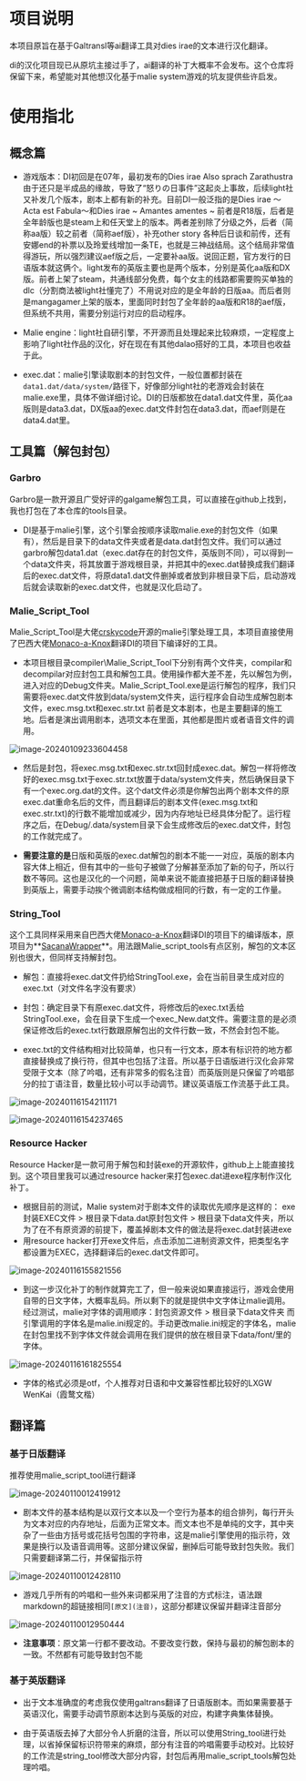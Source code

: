 # 项目说明

本项目原旨在基于Galtransl等ai翻译工具对dies irae的文本进行汉化翻译。

di的汉化项目现已从原坑主接过手了，ai翻译的补丁大概率不会发布。这个仓库将保留下来，希望能对其他想汉化基于malie system游戏的坑友提供些许启发。

# 使用指北

## 概念篇

- 游戏版本：DI初回是在07年，最初发布的Dies irae Also sprach Zarathustra由于还只是半成品的缘故，导致了“怒りの日事件”这起炎上事故，后续light社又补发几个版本，剧本上都有新的补充。目前DI一般泛指的是Dies irae ～Acta est Fabula～和Dies irae ~ Amantes amentes ~ 前者是R18版，后者是全年龄版也是steam上和任天堂上的版本。两者差别除了分级之外，后者（简称aa版）较之前者（简称aef版），补充other story 各种后日谈和前传，还有安娜end的补票以及玲爱线增加一条TE，也就是三神战结局。这个结局非常值得游玩，所以强烈建议aef版之后，一定要补aa版。说回正题，官方发行的日语版本就这俩个。light发布的英版主要也是两个版本，分别是英化aa版和DX版。前者上架了steam，共通线部分免费，每个女主的线路都需要购买单独的dlc（分割商法被light社懂完了）不用说对应的是全年龄的日版aa。而后者则是mangagamer上架的版本，里面同时封包了全年龄的aa版和R18的aef版，但系统不共用，需要分别运行对应的启动程序。



- Malie engine：light社自研引擎，不开源而且处理起来比较麻烦，一定程度上影响了light社作品的汉化，好在现在有其他dalao搭好的工具，本项目也收益于此。



- exec.dat：malie引擎读取剧本的封包文件，一般位置都封装在`data1.dat/data/system/`路径下，好像部分light社的老游戏会封装在malie.exe里，具体不做详细讨论。DI的日版都放在data1.dat文件里，英化aa版则是data3.dat，DX版aa的exec.dat文件封包在data3.dat，而aef则是在data4.dat里。



## 工具篇（解包封包）



### Garbro

Garbro是一款开源且广受好评的galgame解包工具，可以直接在github上找到，我也打包在了本仓库的tools目录。

- DI是基于malie引擎，这个引擎会按顺序读取malie.exe的封包文件（如果有），然后是目录下的data文件夹或者是data.dat封包文件。我们可以通过garbro解包data1.dat（exec.dat存在的封包文件，英版则不同），可以得到一个data文件夹，将其放置于游戏根目录，并把其中的exec.dat替换成我们翻译后的exec.dat文件，将原data1.dat文件删掉或者放到非根目录下后，启动游戏后就会读取新的exec.dat文件，也就是汉化启动了。



### Malie_Script_Tool

Malie_Script_Tool是大佬[crskycode](https://github.com/crskycode/Malie_Script_Tool)开源的malie引擎处理工具，本项目直接使用了巴西大佬[Monaco-a-Knox](https://github.com/Monaco-a-Knox/Dia-da-Ira)翻译DI的项目下编译好的工具。



- 本项目根目录compiler\Malie_Script_Tool下分别有两个文件夹，compilar和decompilar对应封包工具和解包工具。使用操作都大差不差，先以解包为例，进入对应的Debug文件夹。Malie_Script_Tool.exe是运行解包的程序，我们只需要将exec.dat文件放到data/system文件夹，运行程序会自动生成解包剧本文件，exec.msg.txt和exec.str.txt 前者是文本剧本，也是主要翻译的施工地。后者是演出调用剧本，选项文本在里面，其他都是图片或者语音文件的调用。

![image-20240109233604458](README.assets/image-20240109233604458.png)



- 然后是封包，将exec.msg.txt和exec.str.txt回封成exec.dat。解包一样将修改好的exec.msg.txt于exec.str.txt放置于data/system文件夹，然后确保目录下有一个exec.org.dat的文件。这个dat文件必须是你解包出两个剧本文件的原exec.dat重命名后的文件，而且翻译后的剧本文件(exec.msg.txt和exec.str.txt)的行数不能增加或减少，因为内存地址已经具体分配了。运行程序之后，在Debug/.data/system目录下会生成修改后的exec.dat文件，封包的工作就完成了。

- **需要注意的是**日版和英版的exec.dat解包的剧本不能一一对应，英版的剧本内容大体上相近，但有其中的一些句子被做了分解甚至添加了新的句子，所以行数不等同。这也是汉化的一个问题，简单来说不能直接把基于日版的翻译替换到英版上，需要手动挨个微调剧本结构做成相同的行数，有一定的工作量。



### String_Tool



这个工具同样采用来自巴西大佬[Monaco-a-Knox](https://github.com/Monaco-a-Knox/Dia-da-Ira)翻译DI的项目下的编译版本，原项目为**[SacanaWrapper](https://github.com/marcussacana/SacanaWrapper)**。用法跟Malie_script_tools有点区别，解包的文本区别也很大，但同样支持解封包。

- 解包：直接将exec.dat文件扔给StringTool.exe，会在当前目录生成对应的exec.txt（对文件名字没有要求）

- 封包：确定目录下有原exec.dat文件，将修改后的exec.txt丢给StringTool.exe，会在目录下生成一个exec_New.dat文件。需要注意的是必须保证修改后的exec.txt行数跟原解包出的文件行数一致，不然会封包不能。

- exec.txt的文件结构相对比较简单，也只有一行文本，原本有标识符的地方都直接替换成了换行符，但其中也包括了注音。所以基于日语版进行汉化会非常受限于文本（除了吟唱，还有非常多的假名注音）而英版则是只保留了吟唱部分的拉丁语注音，数量比较小可以手动调节。建议英语版工作流基于此工具。

![image-20240116154211171](README.assets/image-20240116154211171.png)

![image-20240116154237465](README.assets/image-20240116154237465.png)



### Resource Hacker

Resource Hacker是一款可用于解包和封装exe的开源软件，github上上能直接找到。这个项目里我可以通过resource hacker来打包exec.dat进exe程序制作汉化补丁。

- 根据目前的测试，Malie system对于剧本文件的读取优先顺序是这样的： exe封装EXEC文件 > 根目录下data.dat原封包文件 > 根目录下data文件夹，所以为了在不有原资源的前提下，覆盖掉剧本文件的做法是将exec.dat封装进exe
- 用resource hacker打开exe文件后，点击添加二进制资源文件，把类型名字都设置为EXEC，选择翻译后的exec.dat文件即可。

![image-20240116155821556](README.assets/image-20240116155821556.png)

- 到这一步汉化补丁的制作就算完工了，但一般来说如果直接运行，游戏会使用自带的日文字体，大概率乱码。所以剩下的就是提供中文字体让malie调用。经过测试，malie对字体的调用顺序：封包资源文件 > 根目录下data文件夹 而引擎调用的字体名是malie.ini规定的。手动更改malie.ini规定的字体名，malie在封包里找不到字体文件就会调用在我们提供的放在根目录下data/font/里的字体。

![image-20240116161825554](README.assets/image-20240116161825554.png)

- 字体的格式必须是otf，个人推荐对日语和中文兼容性都比较好的LXGW WenKai（霞鹜文楷）

## 翻译篇

### 基于日版翻译



推荐使用malie_script_tool进行翻译

![image-20240110012419912](README.assets/image-20240110012419912.png)

- 剧本文件的基本结构是以双行文本以及一个空行为基本的组合排列，每行开头为文本对应的内存地址，后面为正常文本。而文本也不是单纯的文字，其中夹杂了一些由方括号或花括号包围的字符串，这是malie引擎使用的指示符，效果是换行以及语音调用等。这部分建议保留，删掉后可能导致封包失败。我们只需要翻译第二行，并保留指示符

![image-20240110012428110](README.assets/image-20240110012428110.png)

- 游戏几乎所有的吟唱和一些外来词都采用了注音的方式标注，语法跟markdown的超链接相同`[原文](注音)`，这部分都建议保留并翻译注音部分

![image-20240110012950444](README.assets/image-20240110012950444.png)



- **注意事项**：原文第一行都不要改动。不要改变行数，保持与最初的解包剧本的一致。不然都有可能导致封包不能



### 基于英版翻译

- 出于文本准确度的考虑我仅使用galtrans翻译了日语版剧本。而如果需要基于英语汉化，需要手动调节原剧本达到与英版的对应，构建字典集体替换。

- 由于英语版去掉了大部分令人折磨的注音，所以可以使用String_tool进行处理，以省掉保留标识符带来的麻烦，部分有注音的吟唱需要手动校对。比较好的工作流是string_tool修改大部分内容，封包后再用malie_script_tools解包处理吟唱。

> 

